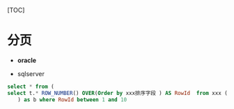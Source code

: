 [TOC]

# 分页
* **oracle**

* sqlserver
```sql
select * from (
select t.* ROW_NUMBER() OVER(Order by xxx排序字段 ) AS RowId  from xxx (nolock) t 
　　) as b where RowId between 1 and 10
